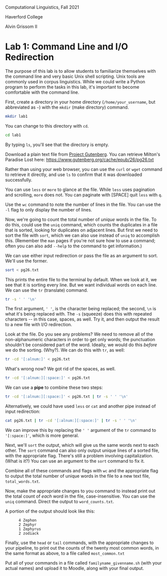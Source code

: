 Computational Linguistics, Fall 2021

Haverford College

Alvin Grissom II

# Lab 1: Command Line and I/O Redirection

The purpose of this lab is to allow students to familiarize themselves with the command line and very basic Unix shell scripting.  Unix tools are commonly used in corpus linguistics. While we could write a Python program to perform the tasks in this lab, it's important to become comfortable with the command line.

First, create a directory in your home directory (`/home/your_username`, but abbreviated as `~`) with the `mkdir` (make directory) command.

```bash
mkdir lab1
```

You can change to this directory with `cd`.

```bash
cd lab1
```

By typing `ls`, you'll see that the directory is empty.

Download a plain text file from [Project Gutenberg](https://www.gutenberg.org).  You can retrieve Milton's Paradise Lost here: https://www.gutenberg.org/cache/epub/26/pg26.txt

Rather than using your web browser, you can use the `curl` or `wget` command to retrieve it directly, and use `ls` to confirm that it was downloaded successfully.

You can use `less` or `more` to glance at the file.  While `less` uses pagination and scrolling, `more` does not.  You can paginate with [SPACE] quit `less` with `q`.

Use the `wc` command to note the number of lines in the file.  You can use the `-l` flag to only display the number of lines.  

Now, we're going to count the total number of *unique* words in the file.  To do this, could use the `uniq` command, which counts the duplicates in a file that is sorted, looking for duplicates on adjacent lines.  But first we need to sort the file with `sort`, which we can also use instead of `uniq` to accomplish this.  (Remember the `man` pages if you're not sure how to use a command; often you can also add `--help` to the command to get information.)

We can use either input redirection or pass the file as an argument to sort.  We'll use the former.

```bash
sort < pg26.txt
```

This prints the entire file to the terminal by default.  When we look at it, we see that it is sorting every line. But we want individual words on each line.  We can use the `tr` (translate) command.

```bash
tr -s ' ' '\n'
```

The first argument, `' '`, is the character being replaced; the second, `\n` is what it's being replaced with.  The `-s` (squeeze) does this with repeated characters -- in this case, spaces, as well.  Try it, and then output the result to a new file with I/O redirection.

Look at the file.  Do you see any problems?  We need to remove all of the non-alphanumeric characters in order to get only words; the punctuation shouldn't be considered part of the word.  Ideally, we would do this *before* we do the sorting. (Why?). We can do this with `tr`, as well:

```bash
tr -cd '[:alnum:]' < pg26.txt 
```

What's wrong now? We got rid of the spaces, as well.

```bash
tr -cd '[:alnum:][:space:]' < pg26.txt
```

We can use a **pipe** to combine these two steps:

```bash
tr -cd '[:alnum:][:space:]' < pg26.txt | tr -s ' ' '\n'
```

Alternatively, we could have used `less` or `cat` and another pipe instead of input redirection:

```bash
cat pg26.txt | tr -cd '[:alnum:][:space:]' | tr -s ' ' '\n'
```

We can improve this by replacing the `' '` argument  of the `tr` command to `'[:space:]'`, which is more general.

Next, we'll `sort` the output, which will give us the same words next to each other.  The `sort` command can also only output unique lines of a sorted file, with the appropriate flag.  There's still a problem involving capitalization.  (What is it?)   You can use an argument to the `sort` command to fix it.  

Combine all of these commands and flags with `wc` and the appropriate flag to output the total number of unique words in the file to a new text file, `total_words.txt`. 

Now, make the appropriate changes to you command to instead print out the total count of *each* word in the file, case-insensitive.  You can use the `uniq` command.  Direct the output to `word_counts.txt`.

A portion of the output should look like this:

```
      4 Zephon
      2 Zephyr
      1 Zephyrus
      2 zodiack
```

Finally, use the `head` or `tail` commands, with the appropriate changes to your pipeline, to print out the counts of the twenty most common words, in the same format as above, to a file called `most_common.txt` 

Put all of your commands in a file called `familyname_givenname.sh` (with your actual names) and upload it to Moodle, along with your final output.



